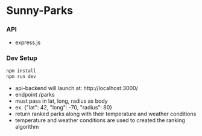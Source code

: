 # Sunny-Parks

### API
- express.js

### Dev Setup
```bash
npm install
npm run dev
```



- api-backend will launch at: http://localhost:3000/
- endpoint /parks
- must pass in lat, long, radius as body
- ex. {"lat": 42, "long": -70, "radius": 80}
- return ranked parks along with their temperature and weather conditions
- temperature and weather conditions are used to created the ranking algorithm

